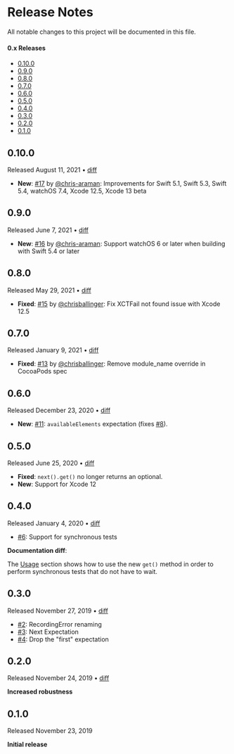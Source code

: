 Release Notes
=============

All notable changes to this project will be documented in this file.

#### 0.x Releases

- [0.10.0](#0100)
- [0.9.0](#090)
- [0.8.0](#080)
- [0.7.0](#070)
- [0.6.0](#060)
- [0.5.0](#050)
- [0.4.0](#040)
- [0.3.0](#030)
- [0.2.0](#020)
- [0.1.0](#010)

## 0.10.0

Released August 11, 2021 &bull; [diff](https://github.com/groue/CombineExpectations/compare/v0.9.0...v0.10.0)

- **New**: [#17](https://github.com/groue/CombineExpectations/pull/17) by [@chris-araman](https://github.com/chris-araman): Improvements for Swift 5.1, Swift 5.3, Swift 5.4, watchOS 7.4, Xcode 12.5, Xcode 13 beta

## 0.9.0

Released June 7, 2021 &bull; [diff](https://github.com/groue/CombineExpectations/compare/v0.8.0...v0.9.0)

- **New**: [#16](https://github.com/groue/CombineExpectations/pull/16) by [@chris-araman](https://github.com/chris-araman): Support watchOS 6 or later when building with Swift 5.4 or later

## 0.8.0

Released May 29, 2021 &bull; [diff](https://github.com/groue/CombineExpectations/compare/v0.7.0...v0.8.0)

- **Fixed**: [#15](https://github.com/groue/CombineExpectations/pull/15) by [@chrisballinger](https://github.com/chrisballinger): Fix XCTFail not found issue with Xcode 12.5

## 0.7.0

Released January 9, 2021 &bull; [diff](https://github.com/groue/CombineExpectations/compare/v0.6.0...v0.7.0)

- **Fixed**: [#13](https://github.com/groue/CombineExpectations/pull/13) by [@chrisballinger](https://github.com/chrisballinger): Remove module_name override in CocoaPods spec

## 0.6.0

Released December 23, 2020 &bull; [diff](https://github.com/groue/CombineExpectations/compare/v0.5.0...v0.6.0)

- **New**: [#11](https://github.com/groue/CombineExpectations/pull/11): `availableElements` expectation (fixes [#8](https://github.com/groue/CombineExpectations/issues/8)).

## 0.5.0

Released June 25, 2020 &bull; [diff](https://github.com/groue/CombineExpectations/compare/v0.4.0...v0.5.0)

- **Fixed**: `next().get()` no longer returns an optional.
- **New**: Support for Xcode 12

## 0.4.0

Released January 4, 2020 &bull; [diff](https://github.com/groue/CombineExpectations/compare/v0.3.0...v0.4.0)

- [#6](https://github.com/groue/CombineExpectations/pull/6): Support for synchronous tests

**Documentation diff**:

The [Usage] section shows how to use the new `get()` method in order to perform synchronous tests that do not have to wait.


## 0.3.0

Released November 27, 2019 &bull; [diff](https://github.com/groue/CombineExpectations/compare/v0.2.0...v0.3.0)

- [#2](https://github.com/groue/CombineExpectations/pull/2): RecordingError renaming
- [#3](https://github.com/groue/CombineExpectations/pull/3): Next Expectation
- [#4](https://github.com/groue/CombineExpectations/pull/4): Drop the "first" expectation


## 0.2.0

Released November 24, 2019 &bull; [diff](https://github.com/groue/CombineExpectations/compare/v0.1.0...v0.2.0)

**Increased robustness**

## 0.1.0

Released November 23, 2019

**Initial release**

[Usage]: README.md#usage
